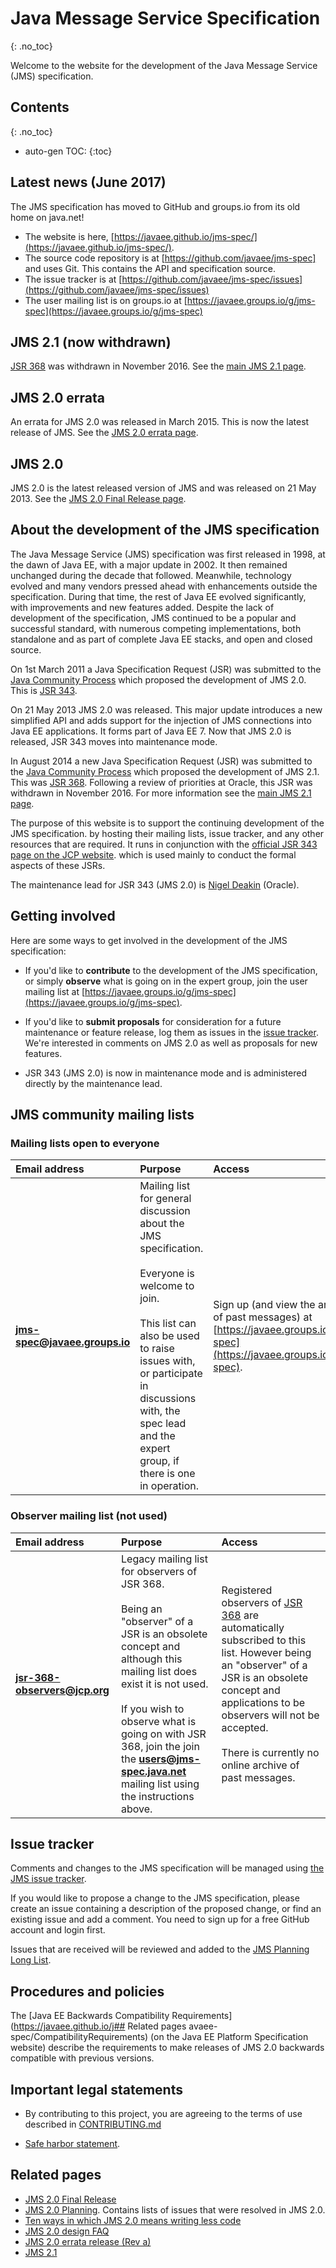 # Java Message Service Specification
{: .no_toc}

Welcome to the website for the development of the Java Message Service (JMS) specification.

## Contents
{: .no_toc}

* auto-gen TOC:
{:toc}

## Latest news (June 2017)

The JMS specification has moved to GitHub and groups.io from its old home on java.net!
* The website is here, [https://javaee.github.io/jms-spec/](https://javaee.github.io/jms-spec/).
* The source code repository is at [https://github.com/javaee/jms-spec] and uses Git. This contains the API and specification source.
* The issue tracker is at [https://github.com/javaee/jms-spec/issues](https://github.com/javaee/jms-spec/issues)
* The user mailing list is on groups.io at [https://javaee.groups.io/g/jms-spec](https://javaee.groups.io/g/jms-spec) 

## JMS 2.1 (now withdrawn)

[JSR 368](https://jcp.org/en/jsr/detail?id=368) was withdrawn in November 2016.
See the [main JMS 2.1 page](/jms-spec/pages/JMS21).

## JMS 2.0 errata

An errata for JMS 2.0 was released in March 2015. This is now the latest release of JMS. See the [JMS 2.0 errata page](/jms-spec/pages/JMS20RevA).

## JMS 2.0

JMS 2.0 is the latest released version of JMS and  was released on 21 May 2013. 
See the [JMS 2.0 Final Release page](/jms-spec/pages/JMS20FinalRelease). 

## About the development of the JMS specification

The Java Message Service (JMS) specification was first released in 1998, at the dawn of Java EE, with a major update in 2002. It then remained unchanged during the decade that followed. Meanwhile, technology evolved and many vendors pressed ahead with enhancements outside the specification. During that time, the rest of Java EE evolved significantly, with improvements and new features added. Despite the lack of development of the specification, JMS continued to be a popular and successful standard, with numerous competing implementations, both standalone and as part of complete Java EE stacks, and  open and closed source. 

On 1st March 2011 a Java Specification Request (JSR) was submitted to the [Java Community Process](http://jcp.org/en/home/index) which proposed the development of JMS 2.0. This is [JSR 343](http://jcp.org/en/jsr/detail?id=343).  

On 21 May 2013 JMS 2.0 was released. This major update introduces a new simplified API and adds support for the injection of JMS connections into Java EE applications. It forms part of Java EE 7. Now that JMS 2.0 is released, JSR 343 moves into maintenance mode.

In August 2014 a new Java Specification Request (JSR) was submitted to the [Java Community Process](http://jcp.org/en/home/index) which proposed the development of JMS 2.1.   This was [JSR 368](http://jcp.org/en/jsr/detail?id=368). Following a review of priorities at Oracle, this JSR was withdrawn in November 2016. For more information see the [main JMS 2.1 page](/jms-spec/pages/JMS21).

The purpose of this website is to support the continuing development of the JMS specification. 
by hosting their mailing lists, issue tracker, and any other resources that are required. 
It runs in conjunction with the [official JSR 343 page on the JCP website](http://jcp.org/en/jsr/detail?id=343).
which is used mainly to conduct the formal aspects of these JSRs.

The maintenance lead for JSR 343 (JMS 2.0) is [Nigel Deakin](mailto:nigel.deakin@oracle.com) (Oracle). 

## Getting involved

Here are some ways to get involved in the development of the JMS specification:

* If you'd like to **contribute** to the development of the JMS specification, or simply **observe** what is going on in the expert group, join the user mailing list at [https://javaee.groups.io/g/jms-spec](https://javaee.groups.io/g/jms-spec).

* If you'd like to **submit proposals** for consideration for a future maintenance or feature release, log them as issues in the [issue tracker](/javaee/jms-spec/issues). We're interested in comments on JMS 2.0 as well as proposals for new features.

* JSR 343 (JMS 2.0) is now in maintenance mode and is administered directly by the maintenance lead. 

## JMS community mailing lists

###   Mailing lists open to everyone

Email address | Purpose | Access
:------------ | :------------- | :-------------
**jms-spec@javaee.groups.io** | Mailing list for general discussion about the JMS specification. <br><br>Everyone is welcome to join.<br><br>This list can also be used to raise issues with, or participate in discussions with, the spec lead and the expert group, if there is one in operation. | Sign up (and view the archive of past messages) at [https://javaee.groups.io/g/jms-spec](https://javaee.groups.io/g/jms-spec).

###   Observer mailing list (not used) 

Email address | Purpose | Access
:------------ | :------ | :-----
  **jsr-368-observers@jcp.org** | Legacy mailing list for observers of JSR 368. <br /><br /> Being an "observer" of a JSR is an obsolete concept and although this mailing list does exist it is not used. <br /><br /> If you wish to observe what is going on with JSR 368, join the join the **users@jms-spec.java.net** mailing list using the instructions above. | Registered observers of [JSR 368](http://jcp.org/en/jsr/summary?id=368) are automatically subscribed to this list.  However being an "observer" of a JSR is an obsolete concept and applications to be observers will not be accepted. <br /><br />There is currently no online archive of past messages.

## Issue tracker

Comments and changes to the JMS specification will be managed using [the JMS issue tracker](https://github.com/javaee/jms-spec/issues).

If you would like to propose a change to the JMS specification, please create an issue containing a description of the proposed change, or find an existing issue and add a comment.  You need to sign up for a free GitHub account and login first. 

Issues that are received will be reviewed and added to the [JMS Planning Long List](/jms-spec/pages/JMSLongList).

## Procedures and policies

The [Java EE Backwards Compatibility Requirements](https://javaee.github.io/j## Related pages
avaee-spec/CompatibilityRequirements) (on the Java EE Platform Specification website) describe the requirements to make releases of JMS 2.0  backwards compatible with previous versions.

## Important legal statements

* By contributing to this project, you are agreeing to the terms of use described in [CONTRIBUTING.md](./CONTRIBUTING.md)

* [Safe harbor statement](/jms-spec/pages/SafeHarborStatement).

## Related pages

* [JMS 2.0 Final Release](/jms-spec/pages/JMS20FinalRelease)
* [JMS 2.0 Planning](/jms-spec/pages/JSR343Planning). Contains lists of issues that were resolved in JMS 2.0.
* [Ten ways in which JMS 2.0 means writing less code](/jms-spec/pages/JMS20MeansLessCode)
* [JMS 2.0 design FAQ](/jms-spec/pages/JMS20ReasonsFAQ)
* [JMS 2.0 errata release (Rev a)](/jms-spec/pages/JMS20RevA)
* [JMS 2.1](/jms-spec/pages/JMS21)
